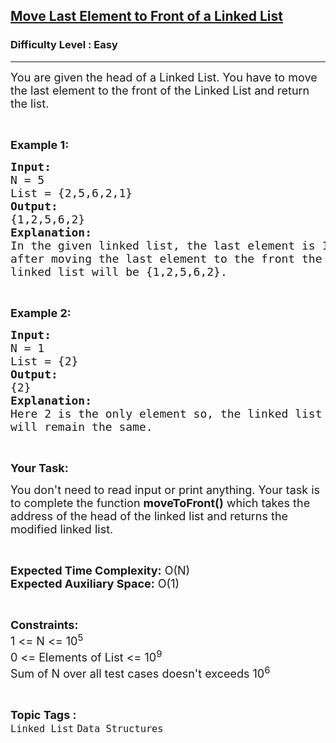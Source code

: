 <h2><a href="https://www.geeksforgeeks.org/problems/move-last-element-to-front-of-a-linked-list/1?page=3&difficulty=Easy&status=unsolved&sortBy=accuracy">Move Last Element to Front of a Linked List</a></h2><h3>Difficulty Level : Easy</h3><hr><div class="problems_problem_content__Xm_eO"><p><span style="font-size:18px">You are given the head of a Linked List. You have to move the last element to the front of the Linked List and return the list.</span></p>

<p>&nbsp;</p>

<p><span style="font-size:18px"><strong>Example 1:</strong></span></p>

<pre><span style="font-size:18px"><strong>Input:</strong></span><span style="font-size:18px"><strong>
</strong>N = 5
List = {2,5,6,2,1}<strong>
Output:</strong></span><span style="font-size:18px"><strong>
</strong>{1,2,5,6,2}<strong>
Explanation:
</strong>In the given linked list, the last element is 1,
after moving the last element to the front the
linked list will be {1,2,5,6,2}.</span></pre>

<p>&nbsp;</p>

<p><span style="font-size:18px"><strong>Example 2:</strong></span></p>

<pre><span style="font-size:18px"><strong>Input:
</strong>N = 1
List = {2}<strong>
Output:
</strong>{2}<strong>
Explanation:
</strong>Here 2 is the only element so, the linked list
will remain the same.</span></pre>

<p>&nbsp;</p>

<p><span style="font-size:18px"><strong>Your Task:</strong></span></p>

<p><span style="font-size:18px">You don't need to read input or print anything. Your task is to complete the function <strong>moveToFront()</strong>&nbsp;which takes the address of the head of the linked list&nbsp;and returns the modified linked list.</span></p>

<p>&nbsp;</p>

<p><span style="font-size:18px"><strong>Expected Time Complexity:</strong>&nbsp;O(N)<br>
<strong>Expected Auxiliary Space:</strong>&nbsp;O(1)</span></p>

<p>&nbsp;</p>

<p><span style="font-size:18px"><strong>Constraints:</strong><br>
1 &lt;= N&nbsp;&lt;= 10<sup>5</sup><br>
0 &lt;= Elements of List&nbsp;&lt;= 10<sup>9</sup><br>
Sum of N over all test cases doesn't exceeds 10<sup>6</sup></span></p>
</div><br><p><span style=font-size:18px><strong>Topic Tags : </strong><br><code>Linked List</code>&nbsp;<code>Data Structures</code>&nbsp;